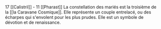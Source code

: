 17 [[Calistril]] - 11 [[Pharast]]
La constellation des mariés est la troisième de la [[la Caravane Cosmique]]. Elle représente un couple entrelacé, ou des écharpes qui s'envolent pour les plus prudes.
Elle est un symbole de dévotion et de renaissance.